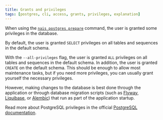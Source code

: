 ```yaml
---
title: Grants and privileges
tags: [postgres, cli, access, grants, privileges, explanation]
---
```


When using the [`nais postgres prepare`](../how-to/personal-access.md#prerequisites) command, the user is granted some privileges in the database.

By default, the user is granted `SELECT` privileges on all tables and sequences in the default schema.

With the `--all-privileges` flag, the user is granted `ALL` privileges on all tables and sequences in the default schema.
In addition, the user is granted `CREATE` on the default schema.
This should be enough to allow most maintenance tasks, but if you need more privileges, you can usually grant yourself the necessary privileges.

However, making changes to the database is best done through the application or through database migration scripts (such as [Flyway](https://flywaydb.org/), [Liquibase](https://www.liquibase.org/), or [Alembic](https://alembic.sqlalchemy.org/)) that run as part of the application startup.

Read more about PostgreSQL privileges in the official [PostgreSQL documentation](https://www.postgresql.org/docs/current/sql-grant.html).
